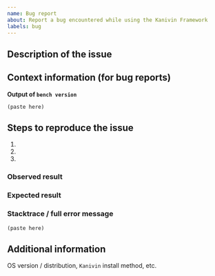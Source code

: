 ```yaml
---
name: Bug report
about: Report a bug encountered while using the Kanivin Framework
labels: bug
---
```


<!--
Welcome to the Kanivin Framework issue tracker! Before creating an issue, please heed the following:

1. This tracker should only be used to report bugs and request features / enhancements to Kanivin
    - For questions and general support, use https://stackoverflow.com/questions/tagged/frappe
    - For documentation issues, refer to https://frappeframework.com/docs/user/en or the developer cheetsheet https://https://github.com/Kanivin/kanivin-engine/wiki/Developer-Cheatsheet
2. Use the search function before creating a new issue. Duplicates will be closed and directed to
   the original discussion.
3. When making a bug report, make sure you provide all required information. The easier it is for
   maintainers to reproduce, the faster it'll be fixed.
4. If you think you know what the reason for the bug is, share it with us. Maybe put in a PR 😉
-->

## Description of the issue

## Context information (for bug reports)

**Output of `bench version`**
```
(paste here)
```

## Steps to reproduce the issue

1.
2.
3.

### Observed result

### Expected result

### Stacktrace / full error message

```
(paste here)
```

## Additional information

OS version / distribution, `Kanivin` install method, etc.
